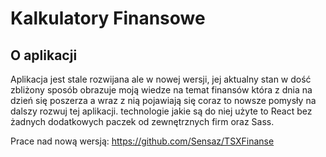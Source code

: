 # Kalkulatory Finansowe

## O aplikacji
Aplikacja jest stale rozwijana ale w nowej wersji, jej aktualny stan w dość zbliżony sposób obrazuje moją wiedze na temat finansów która z dnia na dzień się poszerza a wraz z nią pojawiają się coraz to nowsze pomysły na dalszy rozwuj tej aplikacji. technologie jakie są do niej użyte to React bez żadnych dodatkowych paczek od zewnętrznych firm oraz Sass. 

Prace nad nową wersją: https://github.com/Sensaz/TSXFinanse
